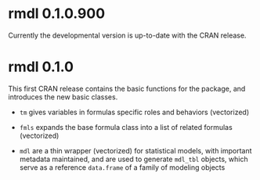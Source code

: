 # rmdl 0.1.0.900

Currently the developmental version is up-to-date with the CRAN release.

# rmdl 0.1.0

This first CRAN release contains the basic functions for the package, and introduces the new basic classes. 

* `tm` gives variables in formulas specific roles and behaviors (vectorized)

* `fmls` expands the base formula class into a list of related formulas (vectorized)

* `mdl` are a thin wrapper (vectorized) for statistical models, with important metadata maintained, and are used to generate `mdl_tbl` objects, which serve as a reference `data.frame` of a family of modeling objects
